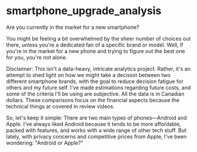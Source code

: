 # smartphone_upgrade_analysis

Are you currently in the market for a new smartphone?

You might be feeling a bit overwhelmed by the sheer number of choices out there, unless you're a dedicated fan of a specific brand or model. Well, if you're in the market for a new phone and trying to figure out the best one for you, you're not alone.

Disclaimer: This isn't a data-heavy, intricate analytics project. Rather, it's an attempt to shed light on how we might take a decision between two different smartphone brands, with the goal to reduce decision fatigue for others and my future self. I've made estimations regarding future costs, and some of the criteria I'll be using are subjective. All the data is in Canadian dollars. These comparisons focus on the financial aspects because the technical things ar covered in review videos.

So, let's keep it simple: There are two main types of phones—Android and Apple. I've always liked Android because it tends to be more affordable, packed with features, and works with a wide range of other tech stuff. But lately, with privacy concerns and competitive prices from Apple, I've been wondering: "Android or Apple?" 
